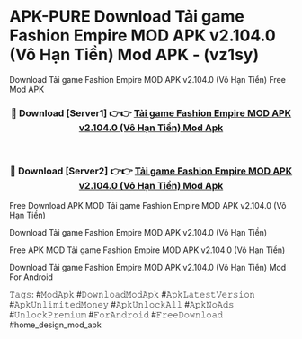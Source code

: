 # APK-PURE Download Tải game Fashion Empire MOD APK v2.104.0 (Vô Hạn Tiền) Mod APK - (vz1sy)
Download Tải game Fashion Empire MOD APK v2.104.0 (Vô Hạn Tiền) Free Mod APK

<div align="center">
<h3>🔴 Download [Server1] 👉👉 <a href="https://apk-comot.site?title=Tải_game_Fashion_Empire_MOD_APK_v2.104.0_(Vô_Hạn_Tiền)">Tải game Fashion Empire MOD APK v2.104.0 (Vô Hạn Tiền) Mod Apk</a></h3><br>

<h3>🔴 Download [Server2] 👉👉 <a href="https://apk-comot.site?title=Tải_game_Fashion_Empire_MOD_APK_v2.104.0_(Vô_Hạn_Tiền)">Tải game Fashion Empire MOD APK v2.104.0 (Vô Hạn Tiền) Mod Apk</a></h3>
</div>


Free Download APK MOD Tải game Fashion Empire MOD APK v2.104.0 (Vô Hạn Tiền)

Download Tải game Fashion Empire MOD APK v2.104.0 (Vô Hạn Tiền) 

Free APK MOD Tải game Fashion Empire MOD APK v2.104.0 (Vô Hạn Tiền) 

Download Tải game Fashion Empire MOD APK v2.104.0 (Vô Hạn Tiền) Mod For Android

𝚃𝚊𝚐𝚜: #𝙼𝚘𝚍𝙰𝚙𝚔 #𝙳𝚘𝚠𝚗𝚕𝚘𝚊𝚍𝙼𝚘𝚍𝙰𝚙𝚔 #𝙰𝚙𝚔𝙻𝚊𝚝𝚎𝚜𝚝𝚅𝚎𝚛𝚜𝚒𝚘𝚗 #𝙰𝚙𝚔𝚄𝚗𝚕𝚒𝚖𝚒𝚝𝚎𝚍𝙼𝚘𝚗𝚎𝚢 #𝙰𝚙𝚔𝚄𝚗𝚕𝚘𝚌𝚔𝙰𝚕𝚕 #𝙰𝚙𝚔𝙽𝚘𝙰𝚍𝚜 #𝚄𝚗𝚕𝚘𝚌𝚔𝙿𝚛𝚎𝚖𝚒𝚞𝚖 #𝙵𝚘𝚛𝙰𝚗𝚍𝚛𝚘𝚒𝚍 #𝙵𝚛𝚎𝚎𝙳𝚘𝚠𝚗𝚕𝚘𝚊𝚍 #home_design_mod_apk